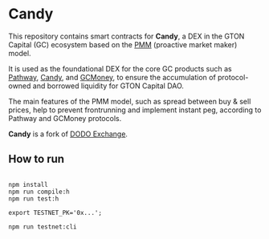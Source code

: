 # Candy
This repository contains smart contracts for **Candy**, a DEX in the GTON Capital (GC) ecosystem based on the [PMM](​https://dodoex.github.io/docs/docs/whitepaper/​) (proactive market maker) model.

It is used as the foundational DEX for the core GC products such as [Pathway](https://docs.gton.capital/learn/pathway-pw), [Candy](https://docs.gton.capital/products/candy), and [GCMoney](https://docs.gton.capital/products/gcmoney), to ensure the accumulation of protocol-owned and borrowed liquidity for GTON Capital DAO. 

The main features of the PMM model, such as spread between buy & sell prices, help to prevent frontrunning and implement instant peg, according to Pathway and GCMoney protocols.

**Candy** is a fork of [DODO Exchange](https://github.com/DODOEX/dodo-smart-contract).


## How to run

```

npm install
npm run compile:h
npm run test:h

export TESTNET_PK='0x...';

npm run testnet:cli

```

